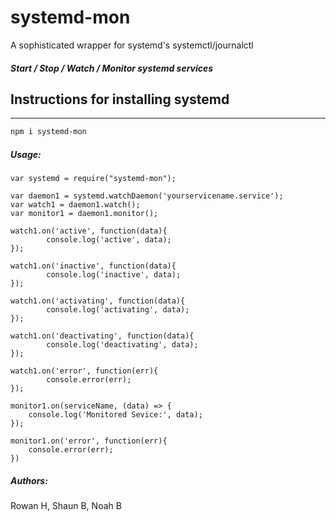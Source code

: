 # systemd-mon

A sophisticated wrapper for systemd's systemctl/journalctl

##### Start / Stop / Watch / Monitor systemd services


## Instructions for installing systemd
-----------

```sh
npm i systemd-mon
```

##### Usage:
````
var systemd = require("systemd-mon");

var daemon1 = systemd.watchDaemon('yourservicename.service');
var watch1 = daemon1.watch();
var monitor1 = daemon1.monitor();

watch1.on('active', function(data){
        console.log('active', data);
});

watch1.on('inactive', function(data){
        console.log('inactive', data);
});

watch1.on('activating', function(data){
        console.log('activating', data);
});

watch1.on('deactivating', function(data){
        console.log('deactivating', data);
});

watch1.on('error', function(err){
        console.error(err);
});

monitor1.on(serviceName, (data) => {
    console.log('Monitored Sevice:', data);
});

monitor1.on('error', function(err){
	console.error(err);
})

````


##### Authors:
Rowan H, Shaun B, Noah B
